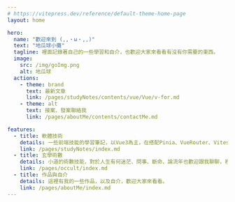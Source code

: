 ```yaml
---
# https://vitepress.dev/reference/default-theme-home-page
layout: home

hero:
  name: "歡迎來到 (,,・ω・,,)"
  text: "地瓜球小攤"
  tagline: 裡面記錄著自己的一些學習和自介，也歡迎大家來看看有沒有你需要的東西。
  image:
    src: /img/goImg.png
    alt: 地瓜球
  actions:
    - theme: brand
      text: 最新文章
      link: /pages/studyNotes/contents/vue/Vue/v-for.md
    - theme: alt
      text: 接案、發案聯絡我
      link: /pages/aboutMe/contents/contactMe.md

features:
  - title: 軟體技術
    details: 一些前端技能的學習筆記，以Vue3為主，在搭配Pinia、VueRouter、Vitest、Axios。往後會在學習TypeScript、Websocket、在搭配一些遊戲引擎，目前以這方向前進中。
    link: /pages/studyNotes/index.md
  - title: 玄學術數
    details: 小道的術數技能，對於人生有何迷茫、問事、斷命、論流年也歡迎跟我聊聊，裡面也有放一些經驗、問術筆記，有想要學習的可以來看看。
    link: /pages/occult/index.md
  - title: 作品與自介
    details: 這裡有我的一些作品，以及自介，歡迎大家來看看。
    link: /pages/aboutMe/index.md
---
```


